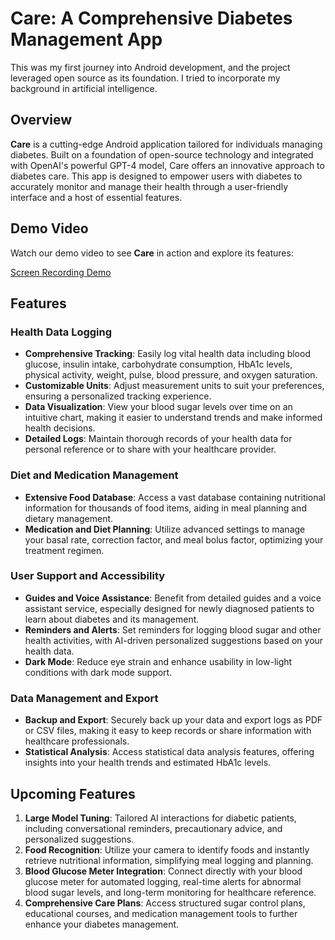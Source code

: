 # Care: A Comprehensive Diabetes Management App

This was my first journey into Android development, and the project leveraged open source as its foundation. I tried to incorporate my background in artificial intelligence.

## Overview

**Care** is a cutting-edge Android application tailored for individuals managing diabetes. Built on a foundation of open-source technology and integrated with OpenAI's powerful GPT-4 model, Care offers an innovative approach to diabetes care. This app is designed to empower users with diabetes to accurately monitor and manage their health through a user-friendly interface and a host of essential features.

## Demo Video

Watch our demo video to see **Care** in action and explore its features:

[Screen Recording Demo](./resource/Screen_recording_20240324_222917.webm)

## Features

### Health Data Logging
- **Comprehensive Tracking**: Easily log vital health data including blood glucose, insulin intake, carbohydrate consumption, HbA1c levels, physical activity, weight, pulse, blood pressure, and oxygen saturation.
- **Customizable Units**: Adjust measurement units to suit your preferences, ensuring a personalized tracking experience.
- **Data Visualization**: View your blood sugar levels over time on an intuitive chart, making it easier to understand trends and make informed health decisions.
- **Detailed Logs**: Maintain thorough records of your health data for personal reference or to share with your healthcare provider.

### Diet and Medication Management
- **Extensive Food Database**: Access a vast database containing nutritional information for thousands of food items, aiding in meal planning and dietary management.
- **Medication and Diet Planning**: Utilize advanced settings to manage your basal rate, correction factor, and meal bolus factor, optimizing your treatment regimen.

### User Support and Accessibility
- **Guides and Voice Assistance**: Benefit from detailed guides and a voice assistant service, especially designed for newly diagnosed patients to learn about diabetes and its management.
- **Reminders and Alerts**: Set reminders for logging blood sugar and other health activities, with AI-driven personalized suggestions based on your health data.
- **Dark Mode**: Reduce eye strain and enhance usability in low-light conditions with dark mode support.

### Data Management and Export
- **Backup and Export**: Securely back up your data and export logs as PDF or CSV files, making it easy to keep records or share information with healthcare professionals.
- **Statistical Analysis**: Access statistical data analysis features, offering insights into your health trends and estimated HbA1c levels.

## Upcoming Features

1. **Large Model Tuning**: Tailored AI interactions for diabetic patients, including conversational reminders, precautionary advice, and personalized suggestions.
2. **Food Recognition**: Utilize your camera to identify foods and instantly retrieve nutritional information, simplifying meal logging and planning.
3. **Blood Glucose Meter Integration**: Connect directly with your blood glucose meter for automated logging, real-time alerts for abnormal blood sugar levels, and long-term monitoring for healthcare reference.
4. **Comprehensive Care Plans**: Access structured sugar control plans, educational courses, and medication management tools to further enhance your diabetes management.
